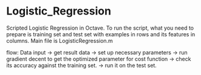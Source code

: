 # Logistic_Regression

Scripted Logistic Regression in Octave. To run the script, what you need to prepare is training set and test set with examples in rows and its features in columns. Main file is LogisticRegression.m

flow:
Data input 
→ get result data 
→ set up necessary parameters 
→ run gradient decent to get the optimized parameter for cost function 
→ check its accuracy against the training set. 
→ run it on the test set. 

